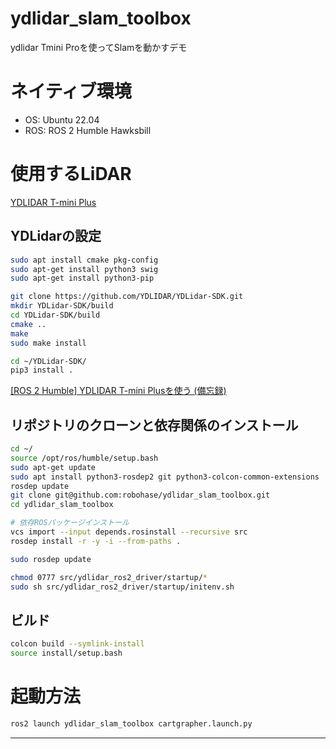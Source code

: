# ydlidar_slam_toolbox
ydlidar Tmini Proを使ってSlamを動かすデモ

# ネイティブ環境

- OS: Ubuntu 22.04
- ROS: ROS 2 Humble Hawksbill

# 使用するLiDAR
[YDLIDAR T-mini Plus](https://www.switch-science.com/products/9751)

## YDLidarの設定
```bash
sudo apt install cmake pkg-config
sudo apt-get install python3 swig
sudo apt-get install python3-pip

git clone https://github.com/YDLIDAR/YDLidar-SDK.git
mkdir YDLidar-SDK/build
cd YDLidar-SDK/build
cmake ..
make
sudo make install

cd ~/YDLidar-SDK/
pip3 install .
```
[[ROS 2 Humble] YDLIDAR T-mini Plusを使う (備忘録)](https://zenn.dev/robohase01/articles/2d3886a4c100c7)


## リポジトリのクローンと依存関係のインストール

```bash
cd ~/
source /opt/ros/humble/setup.bash
sudo apt-get update
sudo apt install python3-rosdep2 git python3-colcon-common-extensions
rosdep update
git clone git@github.com:robohase/ydlidar_slam_toolbox.git
cd ydlidar_slam_toolbox

# 依存ROSパッケージインストール
vcs import --input depends.rosinstall --recursive src
rosdep install -r -y -i --from-paths .

sudo rosdep update

chmod 0777 src/ydlidar_ros2_driver/startup/*
sudo sh src/ydlidar_ros2_driver/startup/initenv.sh
```

## ビルド
```bash
colcon build --symlink-install
source install/setup.bash
```

# 起動方法
```bash
ros2 launch ydlidar_slam_toolbox cartgrapher.launch.py
```
---